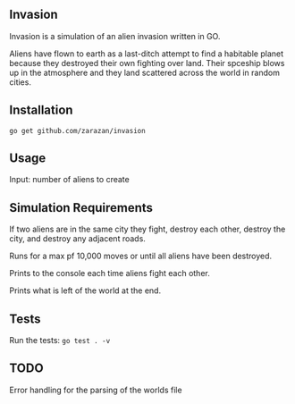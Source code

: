 ## Invasion

Invasion is a simulation of an alien invasion written in GO.

Aliens have flown to earth as a last-ditch attempt to find a habitable planet because they destroyed their own fighting over land. Their spceship blows up in the atmosphere and they land scattered across the world in random cities.

## Installation

`go get github.com/zarazan/invasion`

## Usage

Input: number of aliens to create

## Simulation Requirements

If two aliens are in the same city they fight, destroy each other, destroy the city, and destroy any adjacent roads.

Runs for a max pf 10,000 moves or until all aliens have been destroyed.

Prints to the console each time aliens fight each other.

Prints what is left of the world at the end.

## Tests

Run the tests: `go test . -v`

## TODO

Error handling for the parsing of the worlds file

